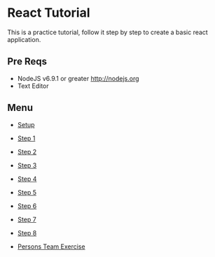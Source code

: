 # React Tutorial

This is a practice tutorial, follow it step by step to create a basic react application.

## Pre Reqs

* NodeJS v6.9.1 or greater http://nodejs.org
* Text Editor

## Menu

* [Setup](setup)
* [Step 1](1)
* [Step 2](2)
* [Step 3](3)
* [Step 4](4)
* [Step 5](5)
* [Step 6](6)
* [Step 7](7)
* [Step 8](8)

* [Persons Team Exercise](persons-team.md)
